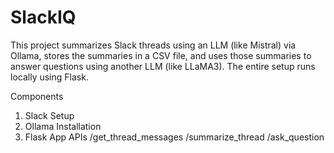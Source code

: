 # SlackIQ

This project summarizes Slack threads using an LLM (like Mistral) via Ollama, stores the summaries in a CSV file, and uses those summaries to answer questions using another LLM (like LLaMA3). The entire setup runs locally using Flask.

Components
1. Slack Setup
2. Ollama Installation
3. Flask App APIs
     /get_thread_messages
     /summarize_thread
     /ask_question




